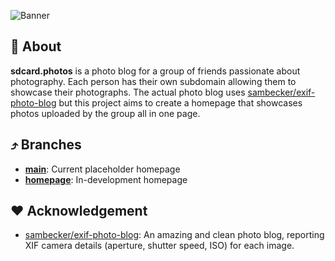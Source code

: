 ![Banner](https://cloud-nw0mcex20-hack-club-bot.vercel.app/0github_readme_header.png)
## 🚀 About
**sdcard.photos** is a photo blog for a group of friends passionate about photography. Each person has their own subdomain allowing them to showcase their photographs. The actual photo blog uses [sambecker/exif-photo-blog](https://github.com/sambecker/exif-photo-blog) but this project aims to create a homepage that showcases photos uploaded by the group all in one page.

## ⤴️ Branches
- [**main**](https://github.com/Jayx2u/sdcard.photos/tree/main): Current placeholder homepage
- [**homepage**](https://github.com/Jayx2u/sdcard.photos/tree/homepage): In-development homepage

## ❤️ Acknowledgement
- [sambecker/exif-photo-blog](https://github.com/sambecker/exif-photo-blog): An amazing and clean photo blog, reporting XIF camera details (aperture, shutter speed, ISO) for each image.